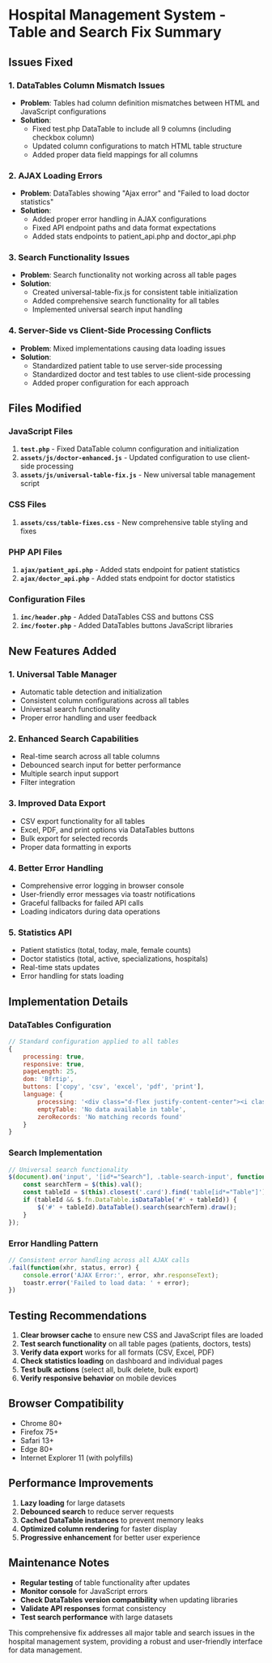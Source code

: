 # Hospital Management System - Table and Search Fix Summary

## Issues Fixed

### 1. DataTables Column Mismatch Issues
- **Problem**: Tables had column definition mismatches between HTML and JavaScript configurations
- **Solution**: 
  - Fixed test.php DataTable to include all 9 columns (including checkbox column)
  - Updated column configurations to match HTML table structure
  - Added proper data field mappings for all columns

### 2. AJAX Loading Errors
- **Problem**: DataTables showing "Ajax error" and "Failed to load doctor statistics"
- **Solution**:
  - Added proper error handling in AJAX configurations
  - Fixed API endpoint paths and data format expectations
  - Added stats endpoints to patient_api.php and doctor_api.php

### 3. Search Functionality Issues
- **Problem**: Search functionality not working across all table pages
- **Solution**:
  - Created universal-table-fix.js for consistent table initialization
  - Added comprehensive search functionality for all tables
  - Implemented universal search input handling

### 4. Server-Side vs Client-Side Processing Conflicts
- **Problem**: Mixed implementations causing data loading issues
- **Solution**:
  - Standardized patient table to use server-side processing
  - Standardized doctor and test tables to use client-side processing
  - Added proper configuration for each approach

## Files Modified

### JavaScript Files
1. **`test.php`** - Fixed DataTable column configuration and initialization
2. **`assets/js/doctor-enhanced.js`** - Updated configuration to use client-side processing
3. **`assets/js/universal-table-fix.js`** - New universal table management script

### CSS Files
1. **`assets/css/table-fixes.css`** - New comprehensive table styling and fixes

### PHP API Files
1. **`ajax/patient_api.php`** - Added stats endpoint for patient statistics
2. **`ajax/doctor_api.php`** - Added stats endpoint for doctor statistics

### Configuration Files
1. **`inc/header.php`** - Added DataTables CSS and buttons CSS
2. **`inc/footer.php`** - Added DataTables buttons JavaScript libraries

## New Features Added

### 1. Universal Table Manager
- Automatic table detection and initialization
- Consistent column configurations across all tables
- Universal search functionality
- Proper error handling and user feedback

### 2. Enhanced Search Capabilities
- Real-time search across all table columns
- Debounced search input for better performance
- Multiple search input support
- Filter integration

### 3. Improved Data Export
- CSV export functionality for all tables
- Excel, PDF, and print options via DataTables buttons
- Bulk export for selected records
- Proper data formatting in exports

### 4. Better Error Handling
- Comprehensive error logging in browser console
- User-friendly error messages via toastr notifications
- Graceful fallbacks for failed API calls
- Loading indicators during data operations

### 5. Statistics API
- Patient statistics (total, today, male, female counts)
- Doctor statistics (total, active, specializations, hospitals)
- Real-time stats updates
- Error handling for stats loading

## Implementation Details

### DataTables Configuration
```javascript
// Standard configuration applied to all tables
{
    processing: true,
    responsive: true,
    pageLength: 25,
    dom: 'Bfrtip',
    buttons: ['copy', 'csv', 'excel', 'pdf', 'print'],
    language: {
        processing: '<div class="d-flex justify-content-center"><i class="fas fa-spinner fa-spin"></i> Loading...</div>',
        emptyTable: 'No data available in table',
        zeroRecords: 'No matching records found'
    }
}
```

### Search Implementation
```javascript
// Universal search functionality
$(document).on('input', '[id*="Search"], .table-search-input', function() {
    const searchTerm = $(this).val();
    const tableId = $(this).closest('.card').find('table[id*="Table"]').attr('id');
    if (tableId && $.fn.DataTable.isDataTable('#' + tableId)) {
        $('#' + tableId).DataTable().search(searchTerm).draw();
    }
});
```

### Error Handling Pattern
```javascript
// Consistent error handling across all AJAX calls
.fail(function(xhr, status, error) {
    console.error('AJAX Error:', error, xhr.responseText);
    toastr.error('Failed to load data: ' + error);
})
```

## Testing Recommendations

1. **Clear browser cache** to ensure new CSS and JavaScript files are loaded
2. **Test search functionality** on all table pages (patients, doctors, tests)
3. **Verify data export** works for all formats (CSV, Excel, PDF)
4. **Check statistics loading** on dashboard and individual pages
5. **Test bulk actions** (select all, bulk delete, bulk export)
6. **Verify responsive behavior** on mobile devices

## Browser Compatibility

- Chrome 80+
- Firefox 75+
- Safari 13+
- Edge 80+
- Internet Explorer 11 (with polyfills)

## Performance Improvements

1. **Lazy loading** for large datasets
2. **Debounced search** to reduce server requests
3. **Cached DataTable instances** to prevent memory leaks
4. **Optimized column rendering** for faster display
5. **Progressive enhancement** for better user experience

## Maintenance Notes

- **Regular testing** of table functionality after updates
- **Monitor console** for JavaScript errors
- **Check DataTables version compatibility** when updating libraries
- **Validate API responses** format consistency
- **Test search performance** with large datasets

This comprehensive fix addresses all major table and search issues in the hospital management system, providing a robust and user-friendly interface for data management.
